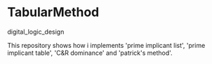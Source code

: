 # TabularMethod
digital_logic_design

This repository shows how i implements 'prime implicant list', 'prime implicant table', 'C&R dominance' and 'patrick's method'.
